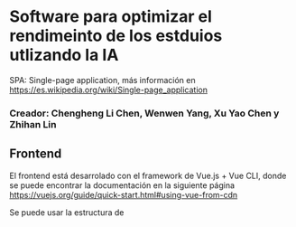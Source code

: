 #  Software para optimizar el rendimeinto de los estduios utlizando la IA


SPA: Single-page application, más información en https://es.wikipedia.org/wiki/Single-page_application

### Creador: Chengheng Li Chen, Wenwen Yang, Xu Yao Chen y Zhihan Lin 

## Frontend

El frontend está desarrolado con el framework de Vue.js + Vue CLI, donde se puede encontrar la documentación en la siguiente página https://vuejs.org/guide/quick-start.html#using-vue-from-cdn

Se puede usar la estructura de <script setup> para la optimización de los recursos, junto el plugin de Axios, después de injectarlo en cada componente.
  
Estña vinvulado a http://localhost:8080/
## Backend

El backend el backend estña desarrolado con FastApi, que se puede encontrar la documentación en el siguiente enlace https://fastapi.tiangolo.com/
  
Estña vinvulado a http://localhost:5000

## Run en Docker toda la apliación Frontend + Backend
  
Ejecutar el siguiente comando en la carpeta raíz después de abrir Docker Desktop:
```
docker-compose up -d --build
```
Para ver el resultado de la pñagina web se podrña acceder a: http://localhost:8080/

## Run sólo el FrontEnd para el proceso de desarrllo

Intalar node.js en el caso de que no lo tenga: https://nodejs.org/es
 
Ejecutar la siguiente línia la primera vez en el nivel de la carpeta de Frontend
```
npm install
```
Ejecutar el siguiente comando para compilar y ver el resultado
  
```
npm run serve
```

